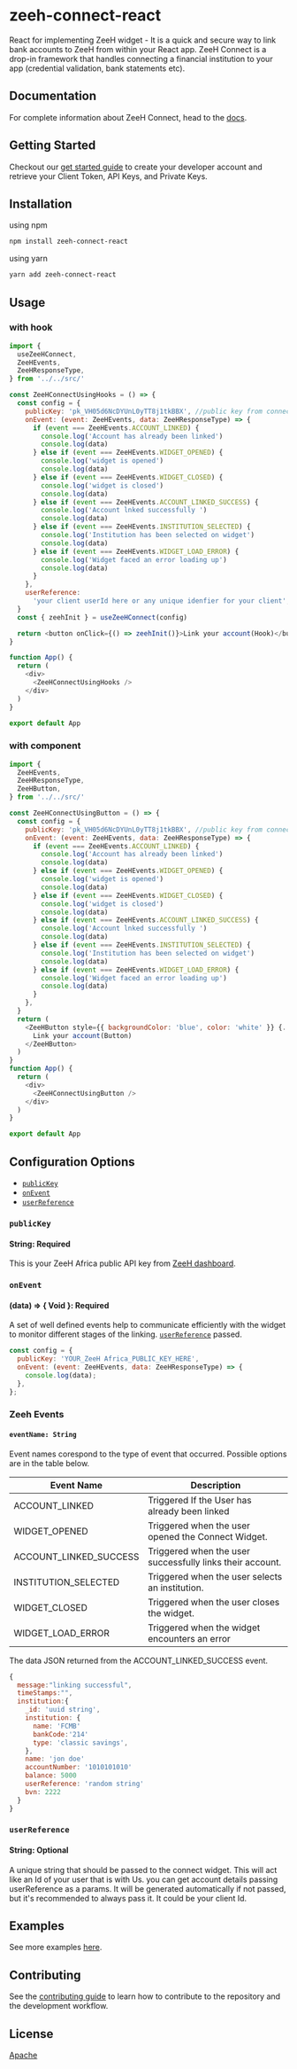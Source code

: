 # zeeh-connect-react

React for implementing ZeeH widget - It is a quick and secure way to link bank accounts to ZeeH from within your React app. ZeeH Connect is a drop-in framework that handles connecting a financial institution to your app (credential validation, bank statements etc).

## Documentation

For complete information about ZeeH Connect, head to the [docs](https://zeehdocs.zeeh.africa).

## Getting Started

Checkout our [get started guide](https://zeehdocs.zeeh.africa/guides/getting-started) to create your developer account and retrieve your Client Token, API Keys, and Private Keys.

## Installation

using npm

```sh
npm install zeeh-connect-react
```

using yarn

```sh
yarn add zeeh-connect-react
```

## Usage
### with hook

```js
import {
  useZeeHConnect,
  ZeeHEvents,
  ZeeHResponseType,
} from '../../src/'

const ZeeHConnectUsingHooks = () => {
  const config = {
    publicKey: 'pk_VH05d6NcDYUnL0yTT8j1tkBBX', //public key from connect app
    onEvent: (event: ZeeHEvents, data: ZeeHResponseType) => {
      if (event === ZeeHEvents.ACCOUNT_LINKED) {
        console.log('Account has already been linked')
        console.log(data)
      } else if (event === ZeeHEvents.WIDGET_OPENED) {
        console.log('widget is opened')
        console.log(data)
      } else if (event === ZeeHEvents.WIDGET_CLOSED) {
        console.log('widget is closed')
        console.log(data)
      } else if (event === ZeeHEvents.ACCOUNT_LINKED_SUCCESS) {
        console.log('Account lnked successfully ')
        console.log(data)
      } else if (event === ZeeHEvents.INSTITUTION_SELECTED) {
        console.log('Institution has been selected on widget')
        console.log(data)
      } else if (event === ZeeHEvents.WIDGET_LOAD_ERROR) {
        console.log('Widget faced an error loading up')
        console.log(data)
      }
    },
    userReference:
      'your client userId here or any unique idenfier for your client',
  }
  const { zeehInit } = useZeeHConnect(config)

  return <button onClick={() => zeehInit()}>Link your account(Hook)</button>
}

function App() {
  return (
    <div>
      <ZeeHConnectUsingHooks />
    </div>
  )
}

export default App
```

### with component

```js
import {
  ZeeHEvents,
  ZeeHResponseType,
  ZeeHButton,
} from '../../src/'

const ZeeHConnectUsingButton = () => {
  const config = {
    publicKey: 'pk_VH05d6NcDYUnL0yTT8j1tkBBX', //public key from connect app
    onEvent: (event: ZeeHEvents, data: ZeeHResponseType) => {
      if (event === ZeeHEvents.ACCOUNT_LINKED) {
        console.log('Account has already been linked')
        console.log(data)
      } else if (event === ZeeHEvents.WIDGET_OPENED) {
        console.log('widget is opened')
        console.log(data)
      } else if (event === ZeeHEvents.WIDGET_CLOSED) {
        console.log('widget is closed')
        console.log(data)
      } else if (event === ZeeHEvents.ACCOUNT_LINKED_SUCCESS) {
        console.log('Account lnked successfully ')
        console.log(data)
      } else if (event === ZeeHEvents.INSTITUTION_SELECTED) {
        console.log('Institution has been selected on widget')
        console.log(data)
      } else if (event === ZeeHEvents.WIDGET_LOAD_ERROR) {
        console.log('Widget faced an error loading up')
        console.log(data)
      }
    },
  }
  return (
    <ZeeHButton style={{ backgroundColor: 'blue', color: 'white' }} {...config}>
      Link your account(Button)
    </ZeeHButton>
  )
}
function App() {
  return (
    <div>
      <ZeeHConnectUsingButton />
    </div>
  )
}

export default App

```
## Configuration Options

- [`publicKey`](#publicKey)
- [`onEvent`](#onEvent)
- [`userReference`](#userReference)

### <a id="publicKey"></a> `publicKey`

#### String: Required

This is your ZeeH Africa public API key from [ZeeH dashboard](https://dash.zeeh.africa/app).

### <a name="onEvent"></a> `onEvent`

#### (data) => { Void }: Required

A set of well defined events help to communicate efficiently with the widget to monitor different stages of the linking. [`userReference`](#userReference) passed.

```js
const config = {
  publicKey: 'YOUR_ZeeH Africa_PUBLIC_KEY_HERE',
  onEvent: (event: ZeeHEvents, data: ZeeHResponseType) => {
    console.log(data);
  },
};
```
### <a name="connectEvent"></a> Zeeh Events

#### <a name="eventName"></a> `eventName: String`

Event names corespond to the type of event that occurred. Possible options are in the table below.

| Event Name | Description |
| ----------- | ----------- |
| ACCOUNT_LINKED | Triggered If the User has already been linked |
| WIDGET_OPENED | Triggered when the user opened the Connect Widget. |
| ACCOUNT_LINKED_SUCCESS | Triggered when the user successfully links their account. |
| INSTITUTION_SELECTED | Triggered when the user selects an institution. |
| WIDGET_CLOSED | Triggered when the user closes the widget. |
| WIDGET_LOAD_ERROR | Triggered when the widget encounters an error |



The data JSON returned from the ACCOUNT_LINKED_SUCCESS event.

```js
{
  message:"linking successful",
  timeStamps:"",
  institution:{
    _id: 'uuid string',
    institution: {
      name: 'FCMB'
      bankCode:'214'
      type: 'classic savings',
    },
    name: 'jon doe'
    accountNumber: '1010101010'
    balance: 5000
    userReference: 'random string'
    bvn: 2222
  }
}
```

### <a id="userReference"></a> `userReference`

#### String: Optional

A unique string that should be passed to the connect widget. This will act like an Id of your user that is with Us. you can get account details passing userReference as a params.
It will be generated automatically if not passed, but it's recommended to always pass it. It could be your client Id.

## Examples

See more examples [here](/example/src/App.tsx).

## Contributing

See the [contributing guide](CONTRIBUTING.md) to learn how to contribute to the repository and the development workflow.

## License

[Apache](/LICENSE)
